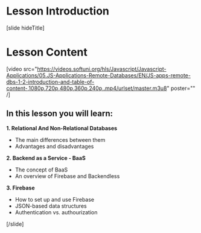 # Lesson Introduction

[slide hideTitle]
# Lesson Content

[video src="https://videos.softuni.org/hls/Javascript/Javascript-Applications/05.JS-Applications-Remote-Databases/EN/JS-apps-remote-dbs-1-2-introduction-and-table-of-content-,1080p,720p,480p,360p,240p,.mp4/urlset/master.m3u8" poster="" /]

## In this lesson you will learn:

**1. Relational And Non-Relational Databases**
- The main differences between them
- Advantages and disadvantages

**2. Backend as a Service - BaaS**
- The concept of BaaS
- An overview of Firebase and Backendless

**3. Firebase**
- How to set up and use Firebase
- JSON-based data structures
- Authentication vs. authourization

[/slide]